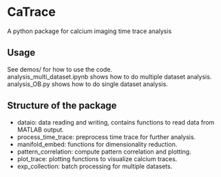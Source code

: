 # CaTrace
A python package for calcium imaging time trace analysis

## Usage
  See demos/ for how to use the code.\
  analysis_multi_dataset.ipynb shows how to do multiple dataset analysis.\
  analysis_OB.py shows how to do single dataset analysis.
## Structure of the package
  * dataio: data reading and writing, contains functions to read data from MATLAB output.
  * process_time_trace: preprocess time trace for further analysis.
  * manifold_embed: functions for dimensionality reduction.
  * pattern_correlation: compute pattern correlation and plotting.
  * plot_trace: plotting functions to visualize calcium traces.
  * exp_collection: batch processing for multiple datasets.
